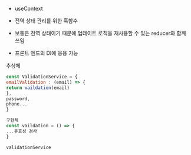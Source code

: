 - useContext

- 전역 상태 관리를 위한 훅함수
- 보통은 전역 상태이기 때문에 업데이트 로직을 재사용할 수 있는 reducer와 함께 쓰임
- 프론트 엔드의 DI에 응용 가능

추상체

```jsx
const ValidationService = {
emailValidation : (email) => {
return vaildation(email)
},
password,
phone...
}

구현체
const vaildation = () => {
...유효성 검사
}

validationService
```
